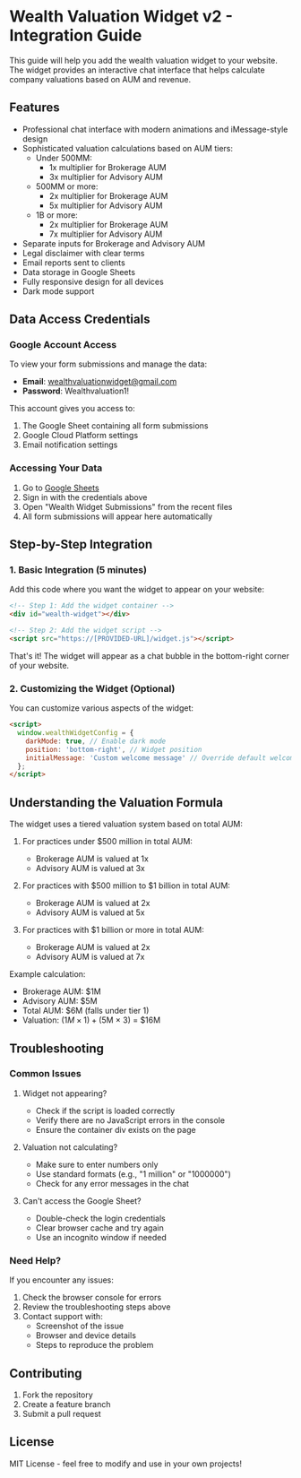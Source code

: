 # Wealth Valuation Widget v2 - Integration Guide

This guide will help you add the wealth valuation widget to your website. The widget provides an interactive chat interface that helps calculate company valuations based on AUM and revenue.

## Features

- Professional chat interface with modern animations and iMessage-style design
- Sophisticated valuation calculations based on AUM tiers:
  * Under 500MM:
    - 1x multiplier for Brokerage AUM
    - 3x multiplier for Advisory AUM
  * 500MM or more:
    - 2x multiplier for Brokerage AUM
    - 5x multiplier for Advisory AUM
  * 1B or more:
    - 2x multiplier for Brokerage AUM
    - 7x multiplier for Advisory AUM
- Separate inputs for Brokerage and Advisory AUM
- Legal disclaimer with clear terms
- Email reports sent to clients
- Data storage in Google Sheets
- Fully responsive design for all devices
- Dark mode support

## Data Access Credentials

### Google Account Access
To view your form submissions and manage the data:
- **Email**: wealthvaluationwidget@gmail.com
- **Password**: Wealthvaluation1!

This account gives you access to:
1. The Google Sheet containing all form submissions
2. Google Cloud Platform settings
3. Email notification settings

### Accessing Your Data

1. Go to [Google Sheets](https://sheets.google.com)
2. Sign in with the credentials above
3. Open "Wealth Widget Submissions" from the recent files
4. All form submissions will appear here automatically

## Step-by-Step Integration

### 1. Basic Integration (5 minutes)

Add this code where you want the widget to appear on your website:

```html
<!-- Step 1: Add the widget container -->
<div id="wealth-widget"></div>

<!-- Step 2: Add the widget script -->
<script src="https://[PROVIDED-URL]/widget.js"></script>
```

That's it! The widget will appear as a chat bubble in the bottom-right corner of your website.

### 2. Customizing the Widget (Optional)

You can customize various aspects of the widget:

```html
<script>
  window.wealthWidgetConfig = {
    darkMode: true, // Enable dark mode
    position: 'bottom-right', // Widget position
    initialMessage: 'Custom welcome message' // Override default welcome message
  };
</script>
```

## Understanding the Valuation Formula

The widget uses a tiered valuation system based on total AUM:

1. For practices under $500 million in total AUM:
   - Brokerage AUM is valued at 1x
   - Advisory AUM is valued at 3x

2. For practices with $500 million to $1 billion in total AUM:
   - Brokerage AUM is valued at 2x
   - Advisory AUM is valued at 5x

3. For practices with $1 billion or more in total AUM:
   - Brokerage AUM is valued at 2x
   - Advisory AUM is valued at 7x

Example calculation:
- Brokerage AUM: $1M
- Advisory AUM: $5M
- Total AUM: $6M (falls under tier 1)
- Valuation: ($1M × 1) + ($5M × 3) = $16M

## Troubleshooting

### Common Issues

1. Widget not appearing?
   - Check if the script is loaded correctly
   - Verify there are no JavaScript errors in the console
   - Ensure the container div exists on the page

2. Valuation not calculating?
   - Make sure to enter numbers only
   - Use standard formats (e.g., "1 million" or "1000000")
   - Check for any error messages in the chat

3. Can't access the Google Sheet?
   - Double-check the login credentials
   - Clear browser cache and try again
   - Use an incognito window if needed

### Need Help?

If you encounter any issues:

1. Check the browser console for errors
2. Review the troubleshooting steps above
3. Contact support with:
   - Screenshot of the issue
   - Browser and device details
   - Steps to reproduce the problem

## Contributing

1. Fork the repository
2. Create a feature branch
3. Submit a pull request

## License

MIT License - feel free to modify and use in your own projects!
